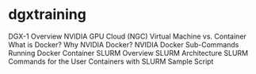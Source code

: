 # dgxtraining

DGX-1 Overview
NVIDIA GPU Cloud (NGC)
Virtual Machine vs. Container
What is Docker?
Why NVIDIA Docker?
NVIDIA Docker Sub-Commands
Running Docker Container
SLURM Overview
SLURM Architecture
SLURM Commands for the User
Containers with SLURM Sample Script
